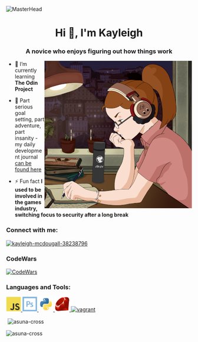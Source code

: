 ![MasterHead](https://i1.wp.com/p.favim.com/orig/2018/10/09/anime-header-twitter-Favim.com-6419145.jpg)
<h1 align="center">Hi 👋, I'm Kayleigh</h1>
<h3 align="center">A novice who enjoys figuring out how things work</h3>
<img align="right" alt="Coding" width="400" src="https://raw.githubusercontent.com/Asuna-Cross/Asuna-Cross/main/Lofi-girl.png">

- 🌱 I’m currently learning **The Odin Project**

- 📝 Part serious goal setting, part adventure, part insanity - my daily development journal [can be found here](https://github.com/Asuna-Cross/Personal-Development-Blog)

- ⚡ Fun fact **I used to be involved in the games industry, switching focus to security after a long break**

<h3 align="left">Connect with me:</h3>
<p align="left">
<a href="https://linkedin.com/in/kayleigh-mcdougall-38238796" target="blank"><img align="center" src="https://raw.githubusercontent.com/rahuldkjain/github-profile-readme-generator/master/src/images/icons/Social/linked-in-alt.svg" alt="kayleigh-mcdougall-38238796" height="30" width="40" /></a>
</p>

<h3 align="left">CodeWars</h3>
<p align="left">
  <a href="https://www.codewars.com/users/Asuna-Cross" target="blank"><img src="https://www.codewars.com/users/Asuna-Cross/badges/large" alt="CodeWars"></a>
</p>


<h3 align="left">Languages and Tools:</h3>
<p align="left"> <a href="https://developer.mozilla.org/en-US/docs/Web/JavaScript" target="_blank" rel="noreferrer"> <img src="https://raw.githubusercontent.com/devicons/devicon/master/icons/javascript/javascript-original.svg" alt="javascript" width="40" height="40"/> </a> <a href="https://www.photoshop.com/en" target="_blank" rel="noreferrer"> <img src="https://raw.githubusercontent.com/devicons/devicon/master/icons/photoshop/photoshop-line.svg" alt="photoshop" width="40" height="40"/> </a> <a href="https://www.python.org" target="_blank" rel="noreferrer"> <img src="https://raw.githubusercontent.com/devicons/devicon/master/icons/python/python-original.svg" alt="python" width="40" height="40"/> </a> <a href="https://www.ruby-lang.org/en/" target="_blank" rel="noreferrer"> <img src="https://raw.githubusercontent.com/devicons/devicon/master/icons/ruby/ruby-original.svg" alt="ruby" width="40" height="40"/> </a> <a href="https://www.vagrantup.com/" target="_blank" rel="noreferrer"> <img src="https://www.vectorlogo.zone/logos/vagrantup/vagrantup-icon.svg" alt="vagrant" width="40" height="40"/> </a> </p>

<p>&nbsp;<img align="center" src="https://github-readme-stats.vercel.app/api?username=asuna-cross&show_icons=true&locale=en" alt="asuna-cross" /></p>

<p><img align="center" src="https://github-readme-streak-stats.herokuapp.com/?user=asuna-cross&" alt="asuna-cross" /></p>

